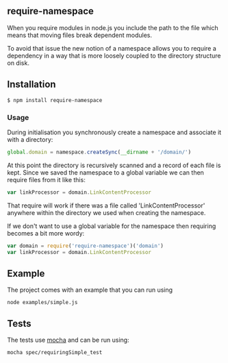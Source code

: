 ## require-namespace
When you require modules in node.js you include the path to the file which means that moving files break dependent modules. 

To avoid that issue the new notion of a namespace allows you to require a dependency in a way that is more loosely coupled to the directory structure on disk.

## Installation
    $ npm install require-namespace

### Usage
During initialisation you synchronously create a namespace and associate it with a directory:
```js
global.domain = namespace.createSync(__dirname + '/domain/')
```
At this point the directory is recursively scanned and a record of each file is kept. Since we saved the namespace to a global variable we can then require files from it like this:
```js
var linkProcessor = domain.LinkContentProcessor
```
That require will work if there was a file called 'LinkContentProcessor' anywhere within the directory we used when creating the namespace. 

If we don't want to use a global variable for the namespace then requiring becomes a bit more wordy:
```js
var domain = require('require-namespace')('domain')
var linkProcessor = domain.LinkContentProcessor
```
## Example
The project comes with an example that you can run using

    node examples/simple.js

## Tests
The tests use [mocha](hhttp://mochajs.org/) and can be run using:

    mocha spec/requiringSimple_test